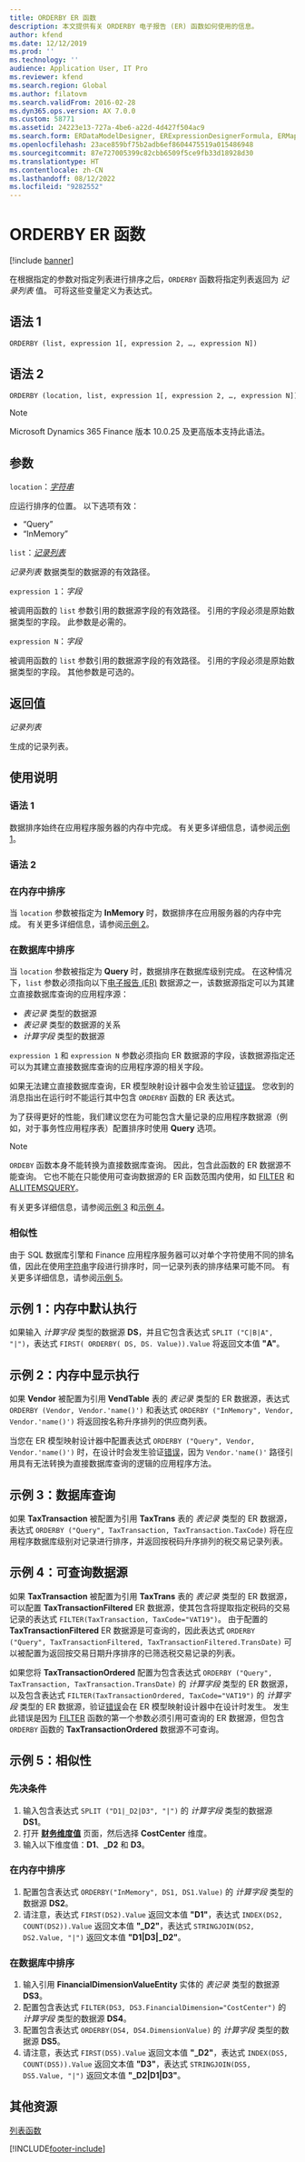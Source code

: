 ```yaml
---
title: ORDERBY ER 函数
description: 本文提供有关 ORDERBY 电子报告 (ER) 函数如何使用的信息。
author: kfend
ms.date: 12/12/2019
ms.prod: ''
ms.technology: ''
audience: Application User, IT Pro
ms.reviewer: kfend
ms.search.region: Global
ms.author: filatovm
ms.search.validFrom: 2016-02-28
ms.dyn365.ops.version: AX 7.0.0
ms.custom: 58771
ms.assetid: 24223e13-727a-4be6-a22d-4d427f504ac9
ms.search.form: ERDataModelDesigner, ERExpressionDesignerFormula, ERMappedFormatDesigner, ERModelMappingDesigner
ms.openlocfilehash: 23ace859bf75b2adb6ef8604475519a015486948
ms.sourcegitcommit: 87e727005399c82cbb6509f5ce9fb33d18928d30
ms.translationtype: HT
ms.contentlocale: zh-CN
ms.lasthandoff: 08/12/2022
ms.locfileid: "9282552"
---
```

# <a name="orderby-er-function"></a>ORDERBY ER 函数

[!include [banner](../includes/banner.md)]

在根据指定的参数对指定列表进行排序之后，`ORDERBY` 函数将指定列表返回为 *记录列表* 值。 可将这些变量定义为表达式。

## <a name="syntax-1"></a><a name="syntax-1"></a>语法 1

```vb
ORDERBY (list, expression 1[, expression 2, …, expression N])
```

## <a name="syntax-2"></a><a name="syntax-2"></a>语法 2

```vb
ORDERBY (location, list, expression 1[, expression 2, …, expression N])
```

> [!NOTE]
> Microsoft Dynamics 365 Finance 版本 10.0.25 及更高版本支持此语法。

## <a name="arguments"></a>参数

`location`：*[字符串](er-formula-supported-data-types-primitive.md#string)*

应运行排序的位置。 以下选项有效：

- “Query”
- “InMemory”

`list`：*[记录列表](er-formula-supported-data-types-composite.md#record-list)*

*记录列表* 数据类型的数据源的有效路径。

`expression 1`：*字段*

被调用函数的 `list` 参数引用的数据源字段的有效路径。 引用的字段必须是原始数据类型的字段。 此参数是必需的。

`expression N`：*字段*

被调用函数的 `list` 参数引用的数据源字段的有效路径。 引用的字段必须是原始数据类型的字段。 其他参数是可选的。

## <a name="return-values"></a>返回值

*记录列表*

生成的记录列表。

## <a name="usage-notes"></a>使用说明

### <a name="syntax-1"></a>语法 1

数据排序始终在应用程序服务器的内存中完成。 有关更多详细信息，请参阅[示例 1](#example-1)。

### <a name="syntax-2"></a>语法 2

### <a name="sorting-in-memory"></a>在内存中排序

当 `location` 参数被指定为 **InMemory** 时，数据排序在应用服务器的内存中完成。 有关更多详细信息，请参阅[示例 2](#example-2)。

### <a name="sorting-in-database"></a>在数据库中排序

当 `location` 参数被指定为 **Query** 时，数据排序在数据库级别完成。 在这种情况下，`list` 参数必须指向以下[电子报告 (ER)](general-electronic-reporting.md) 数据源之一，该数据源指定可以为其建立直接数据库查询的应用程序源：

- *表记录* 类型的数据源
- *表记录* 类型的数据源的关系
- *计算字段* 类型的数据源

`expression 1` 和 `expression N` 参数必须指向 ER 数据源的字段，该数据源指定还可以为其建立直接数据库查询的应用程序源的相关字段。

如果无法建立直接数据库查询，ER 模型映射设计器中会发生验证[错误](er-components-inspections.md#i18)。 您收到的消息指出在运行时不能运行其中包含 `ORDERBY` 函数的 ER 表达式。

为了获得更好的性能，我们建议您在为可能包含大量记录的应用程序数据源（例如，对于事务性应用程序表）配置排序时使用 **Query** 选项。

> [!NOTE]
> `ORDEBY` 函数本身不能转换为直接数据库查询。 因此，包含此函数的 ER 数据源不能查询。 它也不能在只能使用可查询数据源的 ER 函数范围内使用，如 [FILTER](er-functions-list-filter.md) 和 [ALLITEMSQUERY](er-functions-list-allitemsquery.md)。

有关更多详细信息，请参阅[示例 3](#example-3) 和[示例 4](#example-4)。

### <a name="comparability"></a>相似性

由于 SQL 数据库引擎和 Finance 应用程序服务器可以对单个字符使用不同的排名值，因此在使用[字符串](er-formula-supported-data-types-primitive.md#string)字段进行排序时，同一记录列表的排序结果可能不同。 有关更多详细信息，请参阅[示例 5](#example-5)。

## <a name="example-1-in-memory-default-execution"></a><a name="example-1"></a>示例 1：内存中默认执行

如果输入 *计算字段* 类型的数据源 **DS**，并且它包含表达式 `SPLIT ("C|B|A", "|")`，表达式 `FIRST( ORDERBY( DS, DS. Value)).Value` 将返回文本值 **"A"**。

## <a name="example-2-in-memory-explicit-execution"></a><a name="example-2"></a>示例 2：内存中显示执行

如果 **Vendor** 被配置为引用 **VendTable** 表的 *表记录* 类型的 ER 数据源，表达式 `ORDERBY (Vendor, Vendor.'name()')` 和表达式 `ORDERBY ("InMemory", Vendor, Vendor.'name()')` 将返回按名称升序排列的供应商列表。

当您在 ER 模型映射设计器中配置表达式 `ORDERBY ("Query", Vendor, Vendor.'name()')` 时，在设计时会发生验证[错误](er-components-inspections.md#i8)，因为 `Vendor.'name()'` 路径引用具有无法转换为直接数据库查询的逻辑的应用程序方法。

## <a name="example-3-database-query"></a><a name="example-3"></a>示例 3：数据库查询

如果 **TaxTransaction** 被配置为引用 **TaxTrans** 表的 *表记录* 类型的 ER 数据源，表达式 `ORDERBY ("Query", TaxTransaction, TaxTransaction.TaxCode)` 将在应用程序数据库级别对记录进行排序，并返回按税码升序排列的税交易记录列表。

## <a name="example-4-queryable-data-sources"></a><a name="example-4"></a>示例 4：可查询数据源

如果 **TaxTransaction** 被配置为引用 **TaxTrans** 表的 *表记录* 类型的 ER 数据源，可以配置 **TaxTransactionFiltered** ER 数据源，使其包含将提取指定税码的交易记录的表达式 `FILTER(TaxTransaction, TaxCode="VAT19")`。 由于配置的 **TaxTransactionFiltered** ER 数据源是可查询的，因此表达式 `ORDERBY ("Query", TaxTransactionFiltered, TaxTransactionFiltered.TransDate)` 可以被配置为返回按交易日期升序排序的已筛选税交易记录的列表。

如果您将 **TaxTransactionOrdered** 配置为包含表达式 `ORDERBY ("Query", TaxTransaction, TaxTransaction.TransDate)` 的 *计算字段* 类型的 ER 数据源，以及包含表达式 `FILTER(TaxTransactionOrdered, TaxCode="VAT19")` 的 *计算字段* 类型的 ER 数据源，验证[错误](er-components-inspections.md#i18)会在 ER 模型映射设计器中在设计时发生。 发生此错误是因为 [FILTER](er-functions-list-filter.md#usage-notes) 函数的第一个参数必须引用可查询的 ER 数据源，但包含 `ORDERBY` 函数的 **TaxTransactionOrdered** 数据源不可查询。

## <a name="example-5-comparability"></a><a name="example-5"></a>示例 5：相似性

### <a name="prerequisites"></a>先决条件

1. 输入包含表达式 `SPLIT ("D1|_D2|D3", "|")` 的 *计算字段* 类型的数据源 **DS1**。
2. 打开 **[财务维度值](../../../finance/general-ledger/financial-dimensions.md)** 页面，然后选择 **CostCenter** 维度。
3. 输入以下维度值：**D1**、**\_D2** 和 **D3**。

### <a name="sorting-in-memory"></a>在内存中排序

1. 配置包含表达式 `ORDERBY("InMemory", DS1, DS1.Value)` 的 *计算字段* 类型的数据源 **DS2**。
2. 请注意，表达式 `FIRST(DS2).Value` 返回文本值 **"D1"**，表达式 `INDEX(DS2, COUNT(DS2)).Value` 返回文本值 **"\_D2"**，表达式 `STRINGJOIN(DS2, DS2.Value, "|")` 返回文本值 **"D1\|D3\|\_D2"**。

### <a name="sorting-in-database"></a>在数据库中排序

1. 输入引用 **FinancialDimensionValueEntity** 实体的 *表记录* 类型的数据源 **DS3**。
2. 配置包含表达式 `FILTER(DS3, DS3.FinancialDimension="CostCenter")` 的 *计算字段* 类型的数据源 **DS4**。
3. 配置包含表达式 `ORDERBY(DS4, DS4.DimensionValue)` 的 *计算字段* 类型的数据源 **DS5**。
4. 请注意，表达式 `FIRST(DS5).Value` 返回文本值 **"\_D2"**，表达式 `INDEX(DS5, COUNT(DS5)).Value` 返回文本值 **"D3"**，表达式 `STRINGJOIN(DS5, DS5.Value, "|")` 返回文本值 **"\_D2\|D1\|D3"**。

## <a name="additional-resources"></a>其他资源

[列表函数](er-functions-category-list.md)


[!INCLUDE[footer-include](../../../includes/footer-banner.md)]
